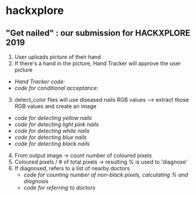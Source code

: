 # hackxplore
## "Get nailed" : our submission for HACKXPLORE 2019

1. User uploads picture of their hand
2. If there's a hand in the picture, Hand Tracker will approve the user picture
  - *Hand Tracker code:*
  - *code for conditional acceptance:*
3. detect_color files will use diseased nails RGB values --> extract those RGB values and create an image
  - *code for detecting yellow nails*
  - *code for detecting light pink nails*
  - *code for detecting white nails*
  - *code for detecting blue nails*
  - *code for detecting black nails*
4. From output image -> count number of coloured pixels
5. Coloured pixels / # of total pixels -> resulting % is used to 'diagnose'
6. If diagnosed, refers to a list of nearby doctors
    - *code for counting number of non-black pixels, calculating % and diagnosis*
    - *code for referring to doctors*
